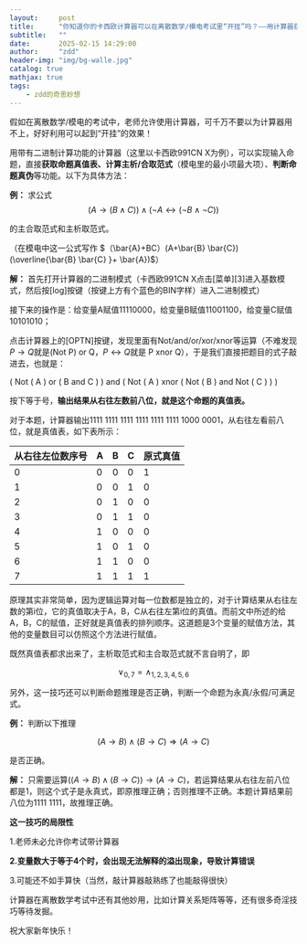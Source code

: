 ```yaml
---
layout:     post
title:      "你知道你的卡西欧计算器可以在离散数学/模电考试里“开挂”吗？——用计算器获取命题真值表的方法"
subtitle:   ""
date:       2025-02-15 14:29:00
author:     "zdd"
header-img: "img/bg-walle.jpg"
catalog: true
mathjax: true
tags:
    - zdd的奇思妙想
---
```


假如在离散数学/模电的考试中，老师允许使用计算器，可千万不要以为计算器用不上，好好利用可以起到“开挂”的效果！

用带有二进制计算功能的计算器（这里以卡西欧991CN X为例），可以实现输入命题，直接**获取命题真值表、计算主析/合取范式**（模电里的最小项最大项）、**判断命题真伪**等功能。以下为具体方法：

**例：** 求公式
$$(A \to (B \wedge C))\wedge (\neg A \leftrightarrow (\neg B \wedge \neg C))$$

的主合取范式和主析取范式。

（在模电中这一公式写作 $（\bar{A}+BC）(A+\bar{B} \bar{C})(\overline{\bar{B} \bar{C} }+ \bar{A})$）

**解：** 首先打开计算器的二进制模式（卡西欧991CN X点击[菜单][3]进入基数模式，然后按[log]按键（按键上方有个蓝色的BIN字样）进入二进制模式）

接下来的操作是：给变量A赋值11110000，给变量B赋值11001100，给变量C赋值10101010；

点击计算器上的[OPTN]按键，发现里面有Not/and/or/xor/xnor等运算（不难发现$P\to Q$就是(Not P) or Q，$P  \leftrightarrow Q$就是 P xnor Q），于是我们直接把题目的式子敲进去，也就是：

( Not ( A ) or ( B and C ) ) and ( Not ( A ) xnor ( Not ( B ) and Not ( C ) ) )

按下等于号，**输出结果从右往左数前八位，就是这个命题的真值表。**

对于本题，计算器输出1111 1111 1111 1111 1111 1111 1000 0001，从右往左看前八位，就是真值表，如下表所示：

| 从右往左位数序号 | A   | B   | C   | 原式真值 |
| ---------------- | --- | --- | --- | -------- |
| 0                | 0   | 0   | 0   | 1        |
| 1                | 0   | 0   | 1   | 0        |
| 2                | 0   | 1   | 0   | 0        |
| 3                | 0   | 1   | 1   | 0        |
| 4                | 1   | 0   | 0   | 0        |
| 5                | 1   | 0   | 1   | 0        |
| 6                | 1   | 1   | 0   | 0        |
| 7                | 1   | 1   | 1   | 1        |

原理其实非常简单，因为逻辑运算对每一位数都是独立的，对于计算结果从右往左数的第i位，它的真值取决于A，B，C从右往左第i位的真值。而前文中所述的给A，B，C的赋值，正好就是真值表的排列顺序。这道题是3个变量的赋值方法，其他的变量数目可以仿照这个方法进行赋值。

既然真值表都求出来了，主析取范式和主合取范式就不言自明了，即

$$\vee _{0,7}= \wedge _{1,2,3,4,5,6}$$

另外，这一技巧还可以判断命题推理是否正确，判断一个命题为永真/永假/可满足式。

**例：** 判断以下推理

$$(A \to B) \wedge(B \to C) \Rightarrow (A\to C)$$

是否正确。

**解：** 只需要运算$((A \to B) \wedge(B \to C) )\rightarrow (A\to C)$，若运算结果从右往左前八位都是1，则这个式子是永真式，即原推理正确；否则推理不正确。本题计算结果前八位为1111 1111，故推理正确。

**这一技巧的局限性**

1.老师未必允许你考试带计算器

**2.变量数大于等于4个时，会出现无法解释的溢出现象，导致计算错误**

3.可能还不如手算快（当然，敲计算器敲熟练了也能敲得很快）



计算器在离散数学考试中还有其他妙用，比如计算关系矩阵等等，还有很多奇淫技巧等待发掘。


祝大家新年快乐！